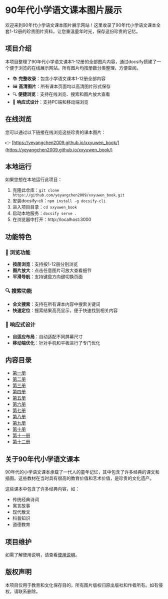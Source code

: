 # 90年代小学语文课本图片展示

欢迎来到90年代小学语文课本图片展示网站！这里收录了90年代小学语文课本全套1-12册的珍贵图片资料，让您重温童年时光，保存这份珍贵的记忆。

## 项目介绍

本项目整理了90年代小学语文课本1-12册的全部图片内容，通过docsify搭建了一个便于浏览的在线展示网站。所有图片均按册数分类整理，方便查阅。

- 📚 **完整收录**：包含小学语文课本1-12册全部内容
- 🖼️ **高清图片**：所有课本页面均以高清图片形式保存
- 🔍 **便捷浏览**：支持在线浏览、搜索和图片放大查看
- 📱 **响应式设计**：支持PC端和移动端浏览

## 在线浏览

您可以通过以下链接在线浏览这些珍贵的课本图片：

👉 [https://yeyangchen2009.github.io/xxyuwen_book/](https://yeyangchen2009.github.io/xxyuwen_book/)

## 本地运行

如果您想在本地运行此项目：

1. 克隆此仓库：`git clone https://github.com/yeyangchen2009/xxyuwen_book.git`
2. 安装docsify-cli：`npm install -g docsify-cli`
3. 进入项目目录：`cd xxyuwen_book`
4. 启动本地服务：`docsify serve .`
5. 在浏览器中打开：http://localhost:3000

## 功能特色

### 📖 浏览功能
- **按册浏览**：支持按1-12册分别浏览
- **图片放大**：点击任意图片可放大查看细节
- **平滑导航**：支持键盘方向键切换页面

### 🔍 搜索功能
- **全文搜索**：支持在所有课本内容中搜索关键词
- **快速定位**：搜索结果高亮显示，便于快速找到相关内容

### 📱 响应式设计
- **自适应布局**：自动适配不同屏幕尺寸
- **移动端优化**：针对手机和平板进行了专门优化

## 内容目录

- [第一册](book.md#第一册)
- [第二册](book.md#第二册)
- [第三册](book.md#第三册)
- [第四册](book.md#第四册)
- [第五册](book.md#第五册)
- [第六册](book.md#第六册)
- [第七册](book.md#第七册)
- [第八册](book.md#第八册)
- [第九册](book.md#第九册)
- [第十册](book.md#第十册)
- [第十一册](book.md#第十一册)
- [第十二册](book.md#第十二册)

## 关于90年代小学语文课本

90年代的小学语文课本承载了一代人的童年记忆，其中包含了许多经典的课文和插图。这些教材在当时具有很高的教育价值和艺术价值，是珍贵的文化遗产。

这些课本中包含了许多经典内容，如：
- 传统经典诗词
- 寓言故事
- 现代散文
- 科普知识
- 道德教育

## 项目维护

如需了解使用说明，请查看[使用说明](guide.md)。

## 版权声明

本项目仅用于教育和文化保存目的，所有图片版权归原出版社和作者所有。如有侵权，请联系删除。

